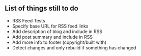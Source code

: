 ## List of things still to do

* RSS Feed Tests
* Specify base URL for RSS feed links
* Add description of blog and include in RSS
* Add post summary and include in RSS
* Add more info to footer (copyright/built with)
* Detect changes and only rebuild if something has changed
